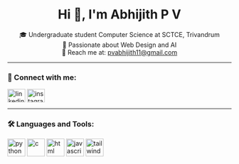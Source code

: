 <h1 align="center">Hi 👋, I'm Abhijith P V</h1>
<p align="center">
  🎓 Undergraduate student Computer Science at SCTCE, Trivandrum  
  <br>🚀 Passionate about Web Design and AI  
  <br>📧 Reach me at: <a href="mailto:pvabhijith11@gmail.com">pvabhijith11@gmail.com</a>
</p>

---

### 🔗 Connect with me:
<p align="left">
  <a href="http://www.linkedin.com/in/abhijith-p-v" target="blank"><img align="center" src="https://cdn.jsdelivr.net/npm/simple-icons@v5/icons/linkedin.svg" alt="linkedin" height="30" width="40" /></a>
  <a href="https://www.instagram.com/abhijithpv13/" target="blank"><img align="center" src="https://cdn.jsdelivr.net/npm/simple-icons@v5/icons/instagram.svg" alt="instagram" height="30" width="40" /></a>
</p>

---

### 🛠 Languages and Tools:
<p align="left">
  <img src="https://cdn.jsdelivr.net/gh/devicons/devicon/icons/python/python-original.svg" alt="python" width="40" height="40"/>
  <img src="https://cdn.jsdelivr.net/gh/devicons/devicon/icons/c/c-original.svg" alt="c" width="40" height="40"/>
  <img src="https://cdn.jsdelivr.net/gh/devicons/devicon/icons/html5/html5-original.svg" alt="html" width="40" height="40"/>
  <img src="https://cdn.jsdelivr.net/gh/devicons/devicon/icons/javascript/javascript-original.svg" alt="javascript" width="40" height="40"/>
  <img src="https://cdn.jsdelivr.net/gh/devicons/devicon/icons/tailwindcss/tailwindcss-plain.svg" alt="tailwind" width="40" height="40"/>
</p>

